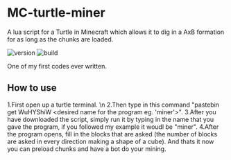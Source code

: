 # MC-turtle-miner

A lua script for a Turtle in Minecraft which allows it to dig in a AxB formation for as long as the chunks are loaded.

![version](https://img.shields.io/badge/version-v1.0-red) ![build](https://img.shields.io/badge/built%20with-lua-red?logo=lua)

One of my first codes ever written.


## How to use
1.First open up a turtle terminal. \n
2.Then type in this command "pastebin get WuHYShiW <desired name for the program eg. 'miner'>". 
3.After you have downloaded the script, simply run it by typing in the name that you gave the program, if you followed my example it woudl be "miner". 
4.After the program opens, fill in the blocks that are asked (the number of blocks are asked in every direction making a shape of a cube). And thats it now you can preload chunks and have a bot do your mining.
